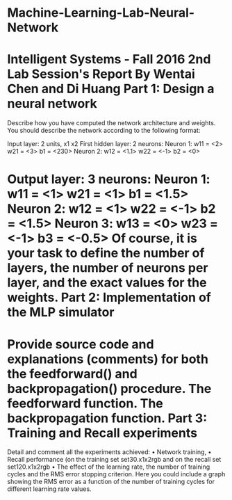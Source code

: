 # Machine-Learning-Lab-Neural-Network
Intelligent Systems - Fall 2016
2nd Lab Session's Report
By Wentai Chen  and Di Huang
Part 1: Design a neural network<br>
=========
Describe how you have computed the network architecture and weights. 
You should describe the network according to the following format: 

Input layer:  2 units, x1   x2
First hidden layer:
    2 neurons:
	Neuron 1: w11 = <2>
                  w21 = <3>
                  b1 = <230>
	Neuron 2: w12 = <1.1>
                  w22 = <-1>
                  b2 = <0>
	
Output layer:
    3 neurons:
	Neuron 1: w11 = <1>
                  w21 = <1>
                  b1 = <1.5>
	Neuron 2: w12 = <1>
                  w22 = <-1>
                  b2 = <1.5>
	Neuron 3: w13 = <0>
                  w23 = <-1>
                  b3 = <-0.5>
Of course, it is your task to define the number of layers, the number of neurons per layer, and the exact values for the weights. 
Part 2: Implementation of the MLP simulator<br>
=======
Provide source code and explanations (comments) for both the feedforward() and backpropagation() procedure. 
The feedforward function.
The backpropagation function.
Part 3: Training and Recall experiments<br>
=======
Detail and comment all the experiments achieved: 
•	Network training, 
•	Recall performance (on the training set set30.x1x2rgb and on the recall set set120.x1x2rgb 
•	The effect of the learning rate, the number of training cycles and the RMS error stopping criterion. Here you could include a graph showing the RMS error as a function of the number of training cycles for different learning rate values. 
